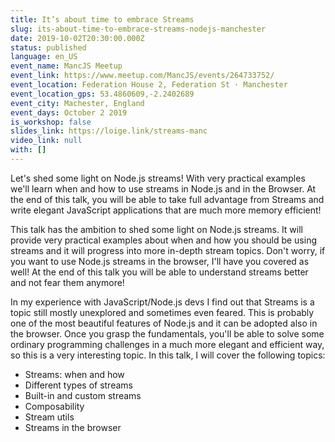 ```yaml
---
title: It’s about time to embrace Streams
slug: its-about-time-to-embrace-streams-nodejs-manchester
date: 2019-10-02T20:30:00.000Z
status: published
language: en_US
event_name: MancJS Meetup
event_link: https://www.meetup.com/MancJS/events/264733752/
event_location: Federation House 2, Federation St · Manchester
event_location_gps: 53.4860609,-2.2402689
event_city: Machester, England
event_days: October 2 2019
is_workshop: false
slides_link: https://loige.link/streams-manc
video_link: null
with: []
---
```


Let's shed some light on Node.js streams! With very practical examples we'll learn when and how to use streams in Node.js and in the Browser. At the end of this talk, you will be able to take full advantage from Streams and write elegant JavaScript applications that are much more memory efficient!

This talk has the ambition to shed some light on Node.js streams. It will provide very practical examples about when and how you should be using streams and it will progress into more in-depth stream topics. Don't worry, if you want to use Node.js streams in the browser, I'll have you covered as well! At the end of this talk you will be able to understand streams better and not fear them anymore!

In my experience with JavaScript/Node.js devs I find out that Streams is a topic still mostly unexplored and sometimes even feared. This is probably one of the most beautiful features of Node.js and it can be adopted also in the browser. Once you grasp the fundamentals, you'll be able to solve some ordinary programming challenges in a much more elegant and efficient way, so this is a very interesting topic. In this talk, I will cover the following topics:

- Streams: when and how
- Different types of streams
- Built-in and custom streams
- Composability
- Stream utils
- Streams in the browser
